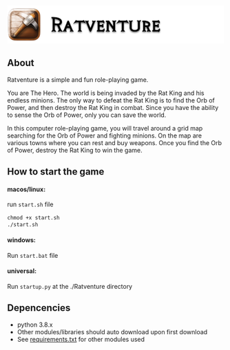 ![Alt text](design/banner.png)

## About
Ratventure is a simple and fun role-playing game.

You are The Hero. The world is being invaded by the Rat King and his endless minions. The only way to defeat the Rat King is to find the Orb of Power, and then destroy the Rat King in combat. Since you have the ability to sense the Orb of Power, only you can save the world.

In this computer role-playing game, you will travel around a grid map searching for the Orb of Power and fighting minions. On the map are various towns where you can rest and buy weapons. Once you find the Orb of Power, destroy the Rat King to win the game.

## How to start the game
#### macos/linux:
run `start.sh` file
```
chmod +x start.sh
./start.sh
```

#### windows:
Run `start.bat` file

#### universal:
Run `startup.py` at the ./Ratventure directory

## Depencencies
* python 3.8.x
* Other modules/libraries should auto download upon first download
* See [requirements.txt](requirements.txt) for other modules used